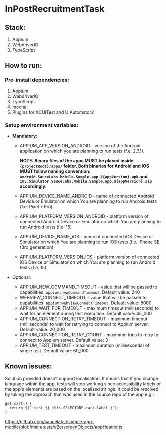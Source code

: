 # InPostRecruitmentTask

## Stack:
1. Appium
2. WebdriverIO
3. TypeScript

## How to run:
### Pre-install dependencies:
1. Appium
2. WebdriverIO
3. TypeScript
4. mocha
5. Plugins for XCUITest and UIAutomator2

### Setup environment variables:
   * **Mandatory:**
     * APPIUM_APP_VERSION_ANDROID - version of the Android application on which you are planning to run tests (f.e. 2.7.1).

       **NOTE: Binary files of the apps MUST be placed inside `{projectRoot}/apps/` folder. Both binaries for Android and iOS MUST follow naming convention: `Android.SauceLabs.Mobile.Sample.app.${appVersion}.apk` and `iOS.Simulator.SauceLabs.Mobile.Sample.app.${appVersion}.zip` accordingly.**
       
     * APPIUM_DEVICE_NAME_ANDROID - name of connected Android Device or Emulator on which You are planning to run Android tests (f.e. Pixel 7 Pro)
     * APPIUM_PLATFORM_VERSION_ANDROID - platform version of connected Android Device or Emulator on which You are planning to run Android tests (f.e. 15)

     * APPIUM_DEVICE_NAME_iOS -  name of connected iOS Device or Simulator on which You are planning to run iOS tests (f.e. iPhone SE (3rd generation)
     * APPIUM_PLATFORM_VERSION_iOS - platform version of connected iOS Device or Simulator on which You are planning to run Android tests (f.e. 15)
   
   * Optional:
       * APPIUM_NEW_COMMAND_TIMEOUT - value that will be passed to capabilities' `appium:newCommandTimeout`. Default value: 240
       * WEBVIEW_CONNECT_TIMEOUT - value that will be passed to capabilities' `appium:webviewConnectTimeout`. Default value: 5000
       * APPIUM_WAIT_FOR_TIMEOUT - maximum timeout (milliseconds) to wait for an element during test execution. Default value: 45_000
       * APPIUM_CONNECTION_RETRY_TIMEOUT - maximum timeout (milliseconds) to wait for retrying to connect to Appium server. Default value: 20_000
       * APPIUM_CONNECTION_RETRY_COUNT - maximum tries to retry to connect to Appium server. Default value: 3
       * APPIUM_TEST_TIMEOUT - maximum duration (milliseconds) of single test. Default value: 60_000

## Known issues:
Solution provided doesn’t support localisation. It means that if you change language within the app, tests will stop working since accessibility labels of the app's elements are based on the localised strings. It could be resolved by taking the approach that was used in the source repo of the app e.g.:
```
get cart() {
  return $(`~test-${ this.SELECTORS.cart.label }`);
}
```
https://github.com/saucelabs/sample-app-mobile/blob/main/tests/e2e/screenObjects/appHeader.js
